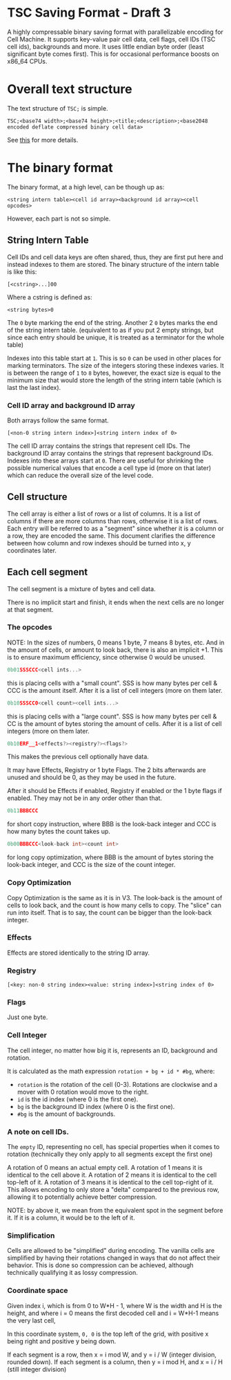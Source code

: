 # TSC Saving Format - Draft 3

A highly compressable binary saving format with parallelizable encoding for Cell Machine.
It supports key-value pair cell data, cell flags, cell IDs (TSC cell ids), backgrounds and more.
It uses little endian byte order (least significant byte comes first).
This is for occasional performance boosts on x86_64 CPUs.

# Overall text structure

The text structure of `TSC;` is simple.
```
TSC;<base74 width>;<base74 height>;<title;<description>;<base2048 encoded deflate compressed binary cell data>
```

See [this](https://github.com/qntm/base2048/tree/main) for more details.

# The binary format

The binary format, at a high level, can be though up as:
```
<string intern table><cell id array><background id array><cell opcodes>
```

However, each part is not so simple.

## String Intern Table

Cell IDs and cell data keys are often shared, thus, they are first put here and instead indexes to them are stored.
The binary structure of the intern table is like this:
```
[<cstring>...]00
```
Where a cstring is defined as:
```
<string bytes>0
```
The `0` byte marking the end of the string.
Another 2 `0` bytes marks the end of the string intern table. (equivalent to as if you put 2 empty strings, but since each entry should be unique, it is treated as a terminator for the whole table)

Indexes into this table start at `1`. This is so `0` can be used in other places for marking terminators.
The size of the integers storing these indexes varies. It is between the range of `1` to `8` bytes, however, the exact size is equal to the minimum
size that would store the length of the string intern table (which is last the last index).

### Cell ID array and background ID array

Both arrays follow the same format.
```
[<non-0 string intern index>]<string intern index of 0>
```

The cell ID array contains the strings that represent cell IDs.
The background ID array contains the strings that represent background IDs.
Indexes into these arrays start at `0`.
There are useful for shrinking the possible numerical values that encode a cell type id (more on that later) which can reduce the overall size of
the level code.

## Cell structure

The cell array is either a list of rows or a list of columns. It is a list of columns if there are more columns than rows, otherwise it is a list of rows.
Each entry will be referred to as a "segment" since whether it is a column or a row, they are encoded the same.
This document clarifies the difference between how column and row indexes should be turned into x, y coordinates later.

## Each cell segment

The cell segment is a mixture of bytes and cell data.

There is no implicit start and finish, it ends when the next cells are no longer at that segment.

### The opcodes

NOTE: In the sizes of numbers, 0 means 1 byte, 7 means 8 bytes, etc.
And in the amount of cells, or amount to look back, there is also an implicit +1.
This is to ensure maximum efficiency, since otherwise 0 would be unused.

```c
0b01SSSCCC<cell ints...>
```
this is placing cells with a "small count".
SSS is how many bytes per cell & CCC is the amount itself.
After it is a list of cell integers (more on them later.

```c
0b10SSSCC0<cell count><cell ints...>
```
this is placing cells with a "large count".
SSS is how many bytes per cell & CC is the amount of bytes storing the amount of cells.
After it is a list of cell integers (more on them later.

```c
0b10ERF__1<effects?><registry?><flags?>
```

This makes the previous cell optionally have data.

It may have Effects, Registry or 1 byte Flags.
The 2 bits afterwards are unused and should be 0, as they may be used in the future.

After it should be Effects if enabled, Registry if enabled or the 1 byte flags if enabled.
They may not be in any order other than that.

```c
0b11BBBCCC
```
for short copy instruction, where BBB is the look-back integer and CCC is how many bytes the count takes up.

```c
0b00BBBCCC<look-back int><count int>
```
for long copy optimization, where BBB is the amount of bytes storing the look-back integer, and CCC is the size of the count integer.

### Copy Optimization

Copy Optimization is the same as it is in V3. The look-back is the amount of cells to look back, and the count is how many cells to copy.
The "slice" can run into itself. That is to say, the count can be bigger than the look-back integer.

### Effects

Effects are stored identically to the string ID array.

### Registry

```
[<key: non-0 string index><value: string index>]<string index of 0>
```

### Flags

Just one byte.

### Cell Integer

The cell integer, no matter how big it is, represents an ID, background and rotation.

It is calculated as the math expression `rotation + bg + id * #bg`, where:
- `rotation` is the rotation of the cell (0-3). Rotations are clockwise and a mover with 0 rotation would move to the right.
- `id` is the id index (where 0 is the first one).
- `bg` is the background ID index (where 0 is the first one).
- `#bg` is the amount of backgrounds.

### A note on cell IDs.

The `empty` ID, representing no cell, has special properties when it comes to rotation (technically they only apply to all segments except the first one)

A rotation of 0 means an actual empty cell.
A rotation of 1 means it is identical to the cell above it.
A rotation of 2 means it is identical to the cell top-left of it.
A rotation of 3 means it is identical to the cell top-right of it.
This allows encoding to only store a "delta" compared to the previous row, allowing it to potentially achieve better compression.

NOTE: by above it, we mean from the equivalent spot in the segment before it. If it is a column, it would be to the left of it.

### Simplification

Cells are allowed to be "simplified" during encoding.
The vanilla cells are simplified by having their rotations changed in ways that do not affect their behavior.
This is done so compression can be achieved, although technically qualifying it as lossy compression.

### Coordinate space

Given index i, which is from 0 to W\*H - 1, where W is the width and H is the height, and where i = 0 means the first decoded cell and i = W\*H-1 means the very last cell,

In this coordinate system, `0, 0` is the top left of the grid, with positive x being right and positive y being down.

If each segment is a row, then x = i mod W, and y = i / W (integer division, rounded down).
If each segment is a column, then y = i mod H, and x = i / H (still integer division)
